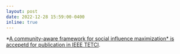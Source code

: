 ```yaml
---
layout: post
date: 2022-12-28 15:59:00-0400
inline: true
---
```

*[A community-aware framework for social influence maximization* is accepetd for publication in IEEE TETCI](https://arxiv.org/abs/2207.08937).

